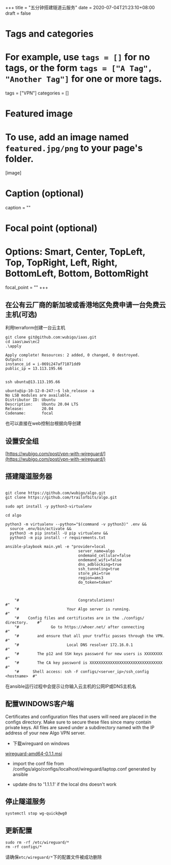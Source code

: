 +++
title = "五分钟搭建隧道云服务"
date = 2020-07-04T21:23:10+08:00
draft = false

# Tags and categories
# For example, use `tags = []` for no tags, or the form `tags = ["A Tag", "Another Tag"]` for one or more tags.
tags = ["VPN"]
categories = []

# Featured image
# To use, add an image named `featured.jpg/png` to your page's folder. 
[image]
  # Caption (optional)
  caption = ""

  # Focal point (optional)
  # Options: Smart, Center, TopLeft, Top, TopRight, Left, Right, BottomLeft, Bottom, BottomRight
  focal_point = ""
+++

## 在公有云厂商的新加坡或香港地区免费申请一台免费云主机(可选)

利用terraform创建一台云主机

```
git clone git@github.com:wubigo/iaas.git
cd iaas\aws\ec2
.\apply

Apply complete! Resources: 2 added, 0 changed, 0 destroyed.
Outputs:
instance_id = i-069i247af71871dd9
public_ip = 13.113.195.66


ssh ubuntu@13.113.195.66

ubuntu@ip-10-12-0-247:~$ lsb_release -a
No LSB modules are available.
Distributor ID: Ubuntu
Description:    Ubuntu 20.04 LTS
Release:        20.04
Codename:       focal

```

也可以直接在web控制台根据向导创建


## 设置安全组

[https://wubigo.com/post/vpn-with-wireguard/](https://wubigo.com/post/vpn-with-wireguard/)


## 搭建隧道服务器

```

git clone https://github.com/wubigo/algo.git 
git clone https://github.com/trailofbits/algo.git 

sudo apt install -y python3-virtualenv

cd algo

python3 -m virtualenv --python="$(command -v python3)" .env &&
  source .env/bin/activate &&
  python3 -m pip install -U pip virtualenv &&
  python3 -m pip install -r requirements.txt

ansible-playbook main.yml -e "provider=local
                                server_name=algo
                                ondemand_cellular=false
                                ondemand_wifi=false
                                dns_adblocking=true
                                ssh_tunneling=true
                                store_pki=true
                                region=ams3
                                do_token=token"



    "#                          Congratulations!                            #"
    "#                     Your Algo server is running.                     #"
    "#    Config files and certificates are in the ./configs/ directory.    #"
    "#              Go to https://whoer.net/ after connecting               #"
    "#        and ensure that all your traffic passes through the VPN.      #"
    "#                     Local DNS resolver 172.16.0.1                    #"
    "#        The p12 and SSH keys password for new users is XXXXXXXX       #"
    "#        The CA key password is XXXXXXXXXXXXXXXXXXXXXXXXXXXXXXXX       #"
    "#      Shell access: ssh -F configs/<server_ip>/ssh_config <hostname>  #"
```

在ansible运行过程中会提示让你输入云主机的公网IP或DNS主机名



## 配置WINDOWS客户端

Certificates and configuration files that users will need are placed in the configs directory. Make sure to secure these files since many contain private keys. All files are saved under a subdirectory named with the IP address of your new Algo VPN server.

- 下载wireguard on windows 

[wireguard-amd64-0.1.1.msi](https://f000.backblazeb2.com/file/wubigo/wireguard-amd64-0.1.1.msi)

- import the conf file from /configs/algo/configs/localhost/wireguard/laptop.conf generated by ansible

- update dns to '1.1.1.1'  if the local dns doesn't work


## 停止隧道服务

```
systemctl stop wg-quick@wg0
```


## 更新配置

```
sudo rm -rf /etc/wireguard/*
rm -rf configs/*
```

请确保`etc/wireguard/*`下的配置文件被成功删除